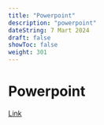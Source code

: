 ```yaml
---
title: "Powerpoint"
description: "powerpoint"
dateString: 7 Mart 2024
draft: false
showToc: false
weight: 301
--- 
```


# Powerpoint

[Link](https://github.com/kulysf/kulysf.github.io/raw/main/static/folders/Sunu.pptx)

<script>
  window.location.href = "https://github.com/kulysf/kulysf.github.io/raw/main/static/folders/Sunu.pptx";
</script>

